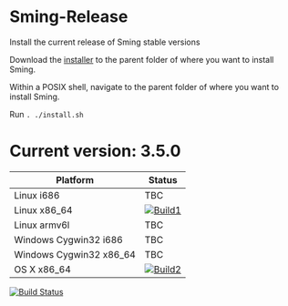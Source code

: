 # Sming-Release
Install the current release of Sming stable versions

Download the [installer](https://raw.githubusercontent.com/riban-bw/Sming-Release/master/install.sh) to the parent folder of where you want to install Sming.

Within a POSIX shell, navigate to the parent folder of where you want to install Sming.

Run `. ./install.sh`

# Current version: 3.5.0

| Platform                | Status            |
|-------------------------|-------------------|
| Linux i686              | TBC |
| Linux x86_64            | [![Build1][1]][5] |
| Linux armv6l            | TBC |
| Windows Cygwin32 i686   | TBC |
| Windows Cygwin32 x86_64 | TBC |
| OS X x86_64             | [![Build2][2]][5]|

[1]: https://travis-matrix-badges.herokuapp.com/repos/riban-bw/Sming-Release/branches/master/1
[2]: https://travis-matrix-badges.herokuapp.com/repos/riban-bw/Sming-Release/branches/master/2
[5]: https://travis-ci.org/bjfish/grails-ci-build-matrix-example

[![Build Status](https://travis-ci.org/riban-bw/Sming-Release.svg?branch=master)](https://travis-ci.org/riban-bw/Sming-Release)
